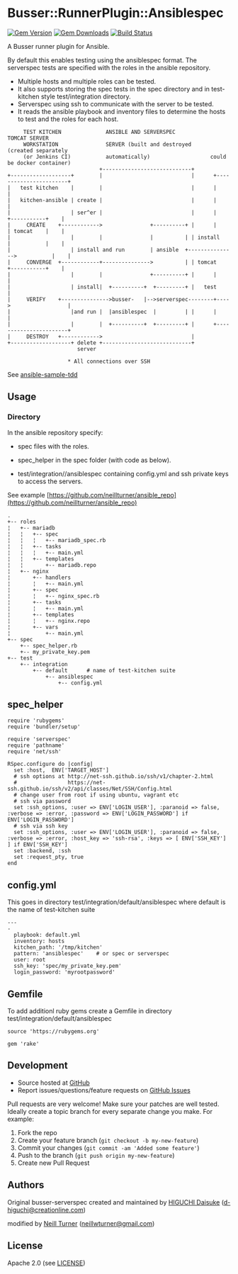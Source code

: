 # <a name="title"></a> Busser::RunnerPlugin::Ansiblespec

[![Gem Version](https://badge.fury.io/rb/busser-ansiblespec.png)](http://rubygems.org/gems/busser-ansiblespec)
[![Gem Downloads](http://ruby-gem-downloads-badge.herokuapp.com/busser-ansiblespec?type=total&color=brightgreen)](https://rubygems.org/gems/busser-ansiblespec)
[![Build Status](https://travis-ci.org/neillturner/busser-ansiblespec.png)](https://travis-ci.org/neillturner/busser-ansiblespec)

A Busser runner plugin for Ansible.

By default this enables testing using the ansiblespec format. The serverspec tests are specified with the roles in the ansible repository.
* Multiple hosts and multiple roles can be tested.
* It also supports storing the spec tests in the spec directory and in test-kitchen style test/integration directory.
* Serverspec using ssh to communicate with the server to be tested.
* It reads the ansible playbook and inventory files to determine the hosts to test and the roles for each host.

```
     TEST KITCHEN              ANSIBLE AND SERVERSPEC                TOMCAT SERVER
     WORKSTATION               SERVER (built and destroyed      (created separately
     (or Jenkins CI)           automatically)                   could be docker container)
                             +----------------------------+
+-------------------+        |                            |      +-----------------------+
|   test kitchen    |        |                            |      |                       |
|   kitchen-ansible | create |                            |      |                       |
|                   | ser^er |                            |      |      +-----------+    |
|     CREATE    +------------>               +----------+ |      |      | tomcat    |    |
|                   |        |               |          | | install     |           |    |
|                   | install and run        | ansible  +--------------->           |    |
|     CONVERGE  +------------+--------------->          | | tomcat      +-----------+    |
|                   |        |               +----------+ |      |                       |
|                   | install|  +----------+  +---------+ |   test                       |
|     VERIFY    +--------------->busser-   |-->serverspec--------+---->                  |
|                   |and run |  |ansiblespec  |         | |      |                       |
|                   |        |  +----------+  +---------+ |      +-----------------------+
|     DESTROY   +------------>                            |
+-------------------+ delete +----------------------------+
                      server

                   * All connections over SSH

```

See [ansible-sample-tdd](https://github.com/volanja/ansible-sample-tdd)

## <a name="usage"></a> Usage

### Directory

In the ansible repository specify:

  * spec files with the roles.

  * spec_helper in the spec folder (with code as below).

  * test/integration/<suite>/ansiblespec containing config.yml and ssh private keys to access the servers.

See example [https://github.com/neillturner/ansible_repo](https://github.com/neillturner/ansible_repo)

```
.
+-- roles
¦   +-- mariadb
¦   ¦   +-- spec
¦   ¦   ¦   +-- mariadb_spec.rb
¦   ¦   +-- tasks
¦   ¦   ¦   +-- main.yml
¦   ¦   +-- templates
¦   ¦       +-- mariadb.repo
¦   +-- nginx
¦       +-- handlers
¦       ¦   +-- main.yml
¦       +-- spec
¦       ¦   +-- nginx_spec.rb
¦       +-- tasks
¦       ¦   +-- main.yml
¦       +-- templates
¦       ¦   +-- nginx.repo
¦       +-- vars
¦           +-- main.yml
+-- spec
    +-- spec_helper.rb
    +-- my_private_key.pem
+-- test
    +-- integration
        +-- default      # name of test-kitchen suite
            +-- ansiblespec
                +-- config.yml

```


## <a name="spec_helper"></a> spec_helper

```
require 'rubygems'
require 'bundler/setup'

require 'serverspec'
require 'pathname'
require 'net/ssh'

RSpec.configure do |config|
  set :host,  ENV['TARGET_HOST']
  # ssh options at http://net-ssh.github.io/ssh/v1/chapter-2.html
  #                https://net-ssh.github.io/ssh/v2/api/classes/Net/SSH/Config.html
  # change user from root if using ubuntu, vagrant etc
  # ssh via password
  set :ssh_options, :user => ENV['LOGIN_USER'], :paranoid => false, :verbose => :error, :password => ENV['LOGIN_PASSWORD'] if ENV['LOGIN_PASSWORD']
  # ssh via ssh key
  set :ssh_options, :user => ENV['LOGIN_USER'], :paranoid => false, :verbose => :error, :host_key => 'ssh-rsa', :keys => [ ENV['SSH_KEY'] ] if ENV['SSH_KEY']
  set :backend, :ssh
  set :request_pty, true
end
```

## <a name="config.yml"></a> config.yml

This goes in directory test/integration/default/ansiblespec  where default is the name of test-kitchen suite

```
---
-
  playbook: default.yml
  inventory: hosts
  kitchen_path: '/tmp/kitchen'
  pattern: 'ansiblespec'    # or spec or serverspec
  user: root
  ssh_key: 'spec/my_private_key.pem'
  login_password: 'myrootpassword'
```

## <a name="Gemfile"></a> Gemfile

To add additionl ruby gems create a Gemfile in directory test/integration/default/ansiblespec

```
source 'https://rubygems.org'

gem 'rake'
```

## <a name="development"></a> Development

* Source hosted at [GitHub][repo]
* Report issues/questions/feature requests on [GitHub Issues][issues]

Pull requests are very welcome! Make sure your patches are well tested.
Ideally create a topic branch for every separate change you make. For
example:

1. Fork the repo
2. Create your feature branch (`git checkout -b my-new-feature`)
3. Commit your changes (`git commit -am 'Added some feature'`)
4. Push to the branch (`git push origin my-new-feature`)
5. Create new Pull Request

## <a name="authors"></a> Authors

Original busser-serverspec created and maintained by [HIGUCHI Daisuke][author] (<d-higuchi@creationline.com>)

modified by [Neill Turner][author] (<neillwturner@gmail.com>)

## <a name="license"></a> License

Apache 2.0 (see [LICENSE][license])


[author]:           https://github.com/neillturner
[issues]:           https://github.com/test-kitchen/busser-ansiblespec/issues
[license]:          https://github.com/test-kitchen/busser-ansiblespec/blob/master/LICENSE
[repo]:             https://github.com/test-kitchen/busser-ansiblespec
[plugin_usage]:     http://docs.kitchen-ci.org/busser/plugin-usage
